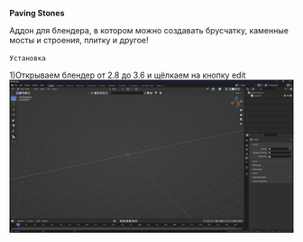 **Paving Stones**

Аддон для блендера, в котором можно создавать брусчатку, каменные мосты и строения, плитку и другое!

`Установка`

1)Открываем блендер от 2.8 до 3.6 и щёлкаем на кнопку edit
![Откройте блендер](https://github.com/ChistiyAlexay/Blende-Add-ons/blob/main/2024-12-13_20-22-26.png?raw=true)
